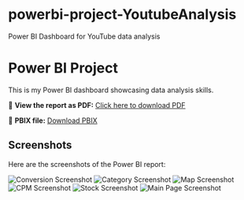 # powerbi-project-YoutubeAnalysis
Power BI Dashboard for  YouTube data analysis

# Power BI Project  
This is my Power BI dashboard showcasing data analysis skills.

🔗 **View the report as PDF:** [Click here to download PDF](project4_by_EyalBerger.pdf)

📄 **PBIX file:** [Download PBIX](files/report.pbix)

## Screenshots
Here are the screenshots of the Power BI report:

![Conversion Screenshot](screenshots/conversion.png)
![Category Screenshot](screenshots/category.png)
![Map Screenshot](screenshots/map.png)
![CPM Screenshot](screenshots/cpm.png)
![Stock Screenshot](screenshots/stock.png)
![Main Page Screenshot](screenshots/mainPage.png)
